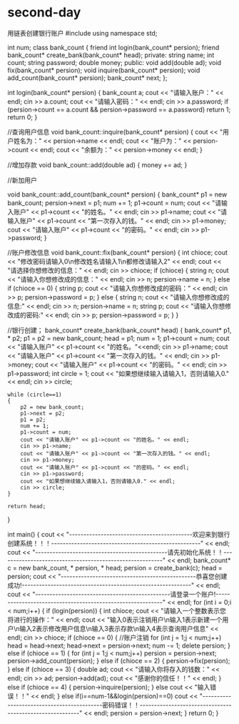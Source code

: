# second-day
用链表创建银行账户
#include <iostream>
using namespace std;

int num;
class bank_count {
	friend int login(bank_count* persion);
	friend bank_count* create_bank(bank_count* head);
private:
	string name;
	int count;
	string password;
	double money;
public:
	void add(double ad);
	void fix(bank_count* persion);
	void inquire(bank_count* persion);
	void add_count(bank_count* persion);
	bank_count* next;
};

int login(bank_count* persion)
{
	bank_count a;
	cout << "请输入账户：" << endl;
	cin >> a.count;
	cout << "请输入密码：" << endl;
	cin >> a.password;
	if (persion->count == a.count && persion->password == a.password)
		return 1;
	return 0;
}

//查询用户信息 
void bank_count::inquire(bank_count* persion)
{
	cout << "用户姓名为：" << persion->name << endl;
	cout << "账户为：" << persion->count << endl;
	cout << "余额为：" << persion->money << endl;
}

//增加存款
void bank_count::add(double ad)
{
	money += ad;
}

//新加用户

void bank_count::add_count(bank_count* persion)
{
	bank_count* p1 = new bank_count;
	persion->next = p1;
	num += 1;
	p1->count = num;
	cout << "请输入账户" << p1->count << "的姓名。" << endl;
	cin >> p1->name;
	cout << "请输入账户" << p1->count << "第一次存入的钱。" << endl;
	cin >> p1->money;
	cout << "请输入账户" << p1->count << "的密码。" << endl;
	cin >> p1->password;
}

//账户修改信息
void bank_count::fix(bank_count* persion)
{
	int chioce;
	cout << "修改密码请输入0\n修改姓名请输入1\n都修改请输入2" << endl;
	cout << "请选择你想修改的信息：" << endl;
	cin >> chioce;
	if (chioce)
	{
		string n;
		cout << "请输入你想修改成的信息：" << endl;
		cin >> n;
		persion->name = n;
	}
	else if (chioce == 0)
	{
		string p;
		cout << "请输入你想修改成的密码：" << endl;
		cin >> p;
		persion->password = p;
	}
	else
	{
		string n;
		cout << "请输入你想修改成的信息:" << endl;
		cin >> n;
		persion->name = n;
		string p;
		cout << "请输入你想修改成的密码:" << endl;
		cin >> p;
		persion->password = p;
	}
}

//银行创建；
bank_count* create_bank(bank_count* head)
{
	bank_count* p1, * p2;
	p1 = p2 = new bank_count;
	head = p1;
	num = 1;
	p1->count = num;
	cout << "请输入账户" << p1->count << "的姓名。"<<endl;
	cin >> p1->name;
	cout << "请输入账户" << p1->count << "第一次存入的钱。" << endl;
	cin >> p1->money;
	cout << "请输入账户" << p1->count << "的密码。" << endl;
	cin >> p1->password;
	int circle = 1;
	cout << "如果想继续输入请输入1，否则请输入0." << endl;
	cin >> circle;

	while (circle==1)
	{
		p2 = new bank_count;
		p1->next = p2;
		p1 = p2;
		num += 1;
		p1->count = num;
		cout << "请输入账户" << p1->count << "的姓名。" << endl;
		cin >> p1->name;
		cout << "请输入账户" << p1->count << "第一次存入的钱。" << endl;
		cin >> p1->money;
		cout << "请输入账户" << p1->count << "的密码。" << endl;
		cin >> p1->password;
		cout << "如果想继续输入请输入1，否则请输入0." << endl;
		cin >> circle;
	}

	return head;
}

int main()
{
	cout << "-------------------------------------------欢迎来到银行创建系统！！！----------------------------------------------------" << endl;
	cout << "----------------------------------------------请先初始化系统！！---------------------------------------------------------" << endl;
	bank_count* c = new bank_count, * persion, * head;
	persion = create_bank(c);
	head = persion;
	cout << "-----------------------------------------------恭喜您创建成功!-----------------------------------------------------------" << endl;
	cout << "-----------------------------------------------请登录一个账户!-----------------------------------------------------------" << endl;
	for (int i = 0;i < num;i++)
	{
		if (login(persion))
		{
			int chioce;
			cout << "请输入一个整数表示您将进行的操作：" << endl;
			cout << "输入0表示注销用户\n输入1表示新建一个用户\n输入2表示修改用户信息\n输入3表示存款\n输入4表示查询用户信息" << endl;
			cin >> chioce;
			if (chioce == 0)
			{
				//账户注销
				for (int j = 1;j < num;j++)
					head = head->next;
				head->next = persion->next;
				num -= 1;
				delete persion;
			}
			else if (chioce == 1)
			{
				for (int j = 1;j < num;j++)
					persion = persion->next;
				persion->add_count(persion);
			}
			else if (chioce == 2)
			{
				persion->fix(persion);
			}
			else if (chioce == 3)
			{
				double ad;
				cout << "请输入你将存入的钱数：" << endl;
				cin >> ad;
				persion->add(ad);
				cout << "感谢你的信任！！" << endl;
			}
			else if (chioce == 4)
			{
				persion->inquire(persion);
			}
			else
				cout << "输入错误！！" << endl;
		}
		else if(i==num-1&&login(persion)==0)
			cout << "-------------------------------------------密码错误！！---------------------------------------------------------" << endl;
		persion = persion->next;
	}
	return 0;
}
